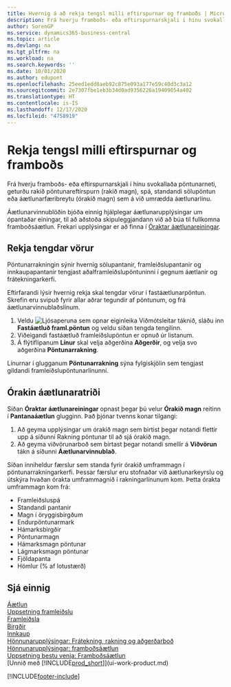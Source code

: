 ```yaml
---
title: Hvernig á að rekja tengsl milli eftirspurnar og framboðs | Microsoft Docs
description: Frá hverju framboðs- eða eftirspurnarskjali í hinu svokallaða pöntunarneti, geturðu rakið pöntunareftirspurn (rakið magn), spá, standandi sölupöntun eða áætlunarfæribreytu (órakið magn) sem á við umrædda áætlunarlínu.
author: SorenGP
ms.service: dynamics365-business-central
ms.topic: article
ms.devlang: na
ms.tgt_pltfrm: na
ms.workload: na
ms.search.keywords: ''
ms.date: 10/01/2020
ms.author: edupont
ms.openlocfilehash: 25eed1edd8aeb92c875e093a177e59c40d3c3a12
ms.sourcegitcommit: 2e7307fbe1eb3b34d0ad9356226a19409054a402
ms.translationtype: HT
ms.contentlocale: is-IS
ms.lasthandoff: 12/17/2020
ms.locfileid: "4758919"
---
```

# <a name="track-relations-between-demand-and-supply"></a>Rekja tengsl milli eftirspurnar og framboðs
Frá hverju framboðs- eða eftirspurnarskjali í hinu svokallaða pöntunarneti, geturðu rakið pöntunareftirspurn (rakið magn), spá, standandi sölupöntun eða áætlunarfæribreytu (órakið magn) sem á við umrædda áætlunarlínu.

Áætlunarvinnublöðin bjóða einnig hjálplegar áætlunarupplýsingar um ópantaðar einingar, til að aðstoða skipuleggjandann við að búa til fullkomna framboðsáætlun. Frekari upplýsingar er að finna í [Óraktar áætlunareiningar](production-how-track-demand-supply.md#untracked-planning-elements).

## <a name="to-track-linked-items"></a>Rekja tengdar vörur
Pöntunarrakningin sýnir hvernig sölupantanir, framleiðslupantanir og innkaupapantanir tengjast aðalframleiðslupöntuninni í gegnum áætlanir og frátekningarkerfi.

Eftirfarandi lýsir hvernig rekja skal tengdar vörur í fastáætlunarpöntun. Skrefin eru svipuð fyrir allar aðrar tegundir af pöntunum, og frá áætlunarvinnublaðslínum.

1. Veldu ![Ljósaperuna sem opnar eiginleika Viðmótsleitar](media/ui-search/search_small.png "Segðu mér hvað þú vilt gera") táknið, sláðu inn **Fastáætluð framl.pöntun** og veldu síðan tengda tengilinn.
2. Viðeigandi fastáætluð framleiðslupöntun er opnuð úr listanum.
3. Á flýtiflipanum **Línur** skal velja aðgerðina **Aðgerðir**, og velja svo aðgerðina **Pöntunarrakning**.

Línurnar í glugganum **Pöntunarrakning** sýna fylgiskjölin sem tengjast gildandi framleiðslupöntunarlínunni.

## <a name="untracked-planning-elements"></a>Órakin áætlunaratriði
Síðan **Óraktar áætlunareiningar** opnast þegar þú velur **Órakið magn** reitinn í **Pantanaáætlun** glugginn. Það þjónar tvenns konar tilgangi:

1. Að geyma upplýsingar um órakið magn sem birtist þegar notandi flettir upp á síðunni Rakning pöntunar til að sjá órakið magn.
2. Að geyma viðvörunarboð sem birtast þegar notandi smellir á **Viðvörun** tákn á síðunni **Áætlunarvinnublað**.

Síðan inniheldur færslur sem standa fyrir órakið umframmagn í pöntunarrakningarkerfi. Þessar færslur eru stofnaðar við áætlunarkeyrslu og útskýra hvaðan órakta umframmagnið í rakningarlínunum kom. Þetta órakta umframmagn kom frá:

- Framleiðsluspá
- Standandi pantanir
- Magn í öryggisbirgðum
- Endurpöntunarmark
- Hámarksbirgðir
- Pöntunarmagn
- Hámarksmagn pöntunar
- Lágmarksmagn pöntunar
- Fjöldapanta
- Hömlur (% af lotustærð)

## <a name="see-also"></a>Sjá einnig  
[Áætlun](production-planning.md)   
[Uppsetning framleiðslu](production-configure-production-processes.md)  
[Framleiðsla](production-manage-manufacturing.md)    
[Birgðir](inventory-manage-inventory.md)  
[Innkaup](purchasing-manage-purchasing.md)  
[Hönnunarupplýsingar: Frátekning, rakning og aðgerðarboð](design-details-reservation-order-tracking-and-action-messaging.md)  
[Hönnunarupplýsingar: framboðsáætlun](design-details-supply-planning.md)   
[Uppsetning bestu venja: Framboðsáætlun](setup-best-practices-supply-planning.md)  
[Unnið með [!INCLUDE[prod_short](includes/prod_short.md)]](ui-work-product.md)


[!INCLUDE[footer-include](includes/footer-banner.md)]